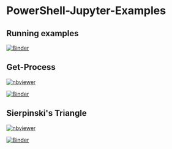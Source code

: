 # PowerShell-Jupyter-Examples

## Running examples

[![Binder](https://mybinder.org/badge_logo.svg)](https://mybinder.org/v2/gh/travisez13/powershell-jupyter-examples/master?urlpath=lab)


## Get-Process

[![nbviewer](https://raw.githubusercontent.com/jupyter/design/master/logos/Badges/nbviewer_badge.svg?sanitize=true)](https://nbviewer.jupyter.org/github/TravisEz13/PowerShell-Jupyter-Examples/blob/master/Get-Process.ipynb)

[![Binder](https://mybinder.org/badge_logo.svg)](https://mybinder.org/v2/gh/TravisEz13/PowerShell-Jupyter-Examples/master?filepath=Get-Process.ipynb)

## Sierpinski's Triangle

[![nbviewer](https://raw.githubusercontent.com/jupyter/design/master/logos/Badges/nbviewer_badge.svg?sanitize=true)](https://nbviewer.jupyter.org/github/TravisEz13/PowerShell-Jupyter-Examples/blob/master/sierpinski.ipynb)

[![Binder](https://mybinder.org/badge_logo.svg)](https://mybinder.org/v2/gh/TravisEz13/PowerShell-Jupyter-Examples/master?filepath=sierpinski.ipynb)
